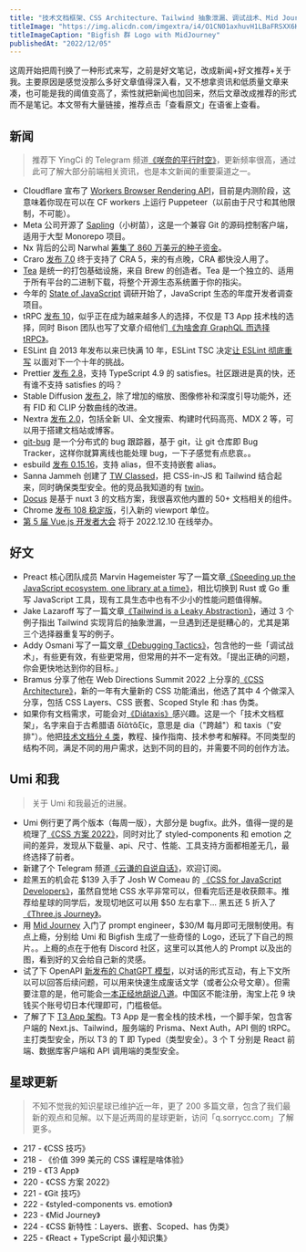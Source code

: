 ```yaml
---
title: "技术文档框架、CSS Architecture、Tailwind 抽象泄漏、调试战术、Mid Journey"
titleImage: "https://img.alicdn.com/imgextra/i4/O1CN01axhuvH1LBaFRSXX6K_!!6000000001261-2-tps-1024-1024.png"
titleImageCaption: "Bigfish 群 Logo with MidJourney"
publishedAt: "2022/12/05"
---
```


这周开始把周刊换了一种形式来写，之前是好文笔记，改成新闻+好文推荐+关于我。主要原因是感觉没那么多好文章值得深入看，又不想拿资讯和低质量文章来凑，也可能是我的阈值变高了，索性就把新闻也加回来，然后文章改成推荐的形式而不是笔记。本文带有大量链接，推荐点击「查看原文」在语雀上查看。

## 新闻
> 推荐下 YingCi 的 Telegram 频道[《咲奈的平行时空》](https://t.me/SakinaSpace)，更新频率很高，通过此可了解大部分前端相关资讯，也是本文新闻的重要渠道之一。

* Cloudflare 宣布了 [Workers Browser Rendering API](https://blog.cloudflare.com/introducing-workers-browser-rendering-api/)，目前是内测阶段，这意味着你现在可以在 CF workers 上运行 Puppeteer（以前由于尺寸和其他限制，不可能）。
* Meta 公司开源了 [Sapling](https://engineering.fb.com/2022/11/15/open-source/sapling-source-control-scalable/)（小树苗），这是一个兼容 Git 的源码控制客户端，适用于大型 Monorepo 项目。
* Nx 背后的公司 Narwhal [筹集了 860 万美元的种子资金](https://techcrunch.com/2022/11/17/with-8-6m-in-seed-funding-nx-wants-to-take-monorepos-mainstream/)。
* Craro [发布 7.0](https://github.com/dilanx/craco/releases/tag/v7.0.0) 终于支持了 CRA 5，来的有点晚，CRA 都快没人用了。
* [Tea](https://github.com/teaxyz/cli) 是统一的打包基础设施，来自 Brew 的创造者。Tea 是一个独立的、适用于所有平台的二进制下载，将整个开源生态系统置于你的指尖。
* 今年的 [State of JavaScript](https://stateofjs.com/zh-hans/) 调研开始了，JavaScript 生态的年度开发者调查项目。
* tRPC [发布 10](https://trpc.io/blog/announcing-trpc-10)，似乎正在成为越来越多人的选择，不仅是 T3 App 技术栈的选择，同时 Bison 团队也写了文章介绍他们[《为啥舍弃 GraphQL 而选择 tRPC》](https://echobind.com/post/why-we-ditched-graphql-for-trpc)。
* ESLint 自 2013 年发布以来已快满 10 年，ESLint TSC 决定[让 ESLint 彻底重写](https://github.com/eslint/eslint/discussions/16557) 以面对下一个十年的挑战。
* Prettier [发布 2.8](https://prettier.io/blog/2022/11/23/2.8.0.html)，支持 TypeScript 4.9 的 satisfies。社区跟进是真的快，还有谁不支持 satisfies 的吗？
* Stable Diffusion [发布 2](https://stability.ai/blog/stable-diffusion-v2-release)，除了增加的缩放、图像修补和深度引导功能外，还有 FID 和 CLIP 分数曲线的改进。
* Nextra [发布 2.0](https://twitter.com/shuding_/status/1598730026685534213)，包括全新 UI、全文搜索、构建时代码高亮、MDX 2 等，可以用于搭建文档站或博客。
* [git-bug](https://github.com/MichaelMure/git-bug) 是一个分布式的 bug 跟踪器，基于 git，让 git 仓库即 Bug Tracker，这样你就算离线也能处理 bug，一下子感觉有点悲哀。。
* esbuild [发布 0.15.16](https://github.com/evanw/esbuild/releases/tag/v0.15.16)，支持 alias，但不支持嵌套 alias。
* Sanna Jammeh 创建了 [TW Classed](https://github.com/sannajammeh/tw-classed)，把 CSS-in-JS 和 Tailwind 结合起来，同时确保类型安全。他的竞品我知道的有 [twin](https://github.com/ben-rogerson/twin.macro)。
* [Docus](https://docus.dev/) 是基于 nuxt 3 的文档方案，我很喜欢他内置的 50+ 文档相关的组件。
* Chrome [发布 108 稳定版](https://developer.chrome.com/en/blog/new-in-chrome-108/)，引入新的 viewport 单位。
* [第 5 届 Vue.js 开发者大会](https://vue.w3ctech.com/) 将于 2022.12.10 在线举办。

## 好文
* Preact 核心团队成员 Marvin Hagemeister 写了一篇文章[《Speeding up the JavaScript ecosystem, one library at a time》](https://marvinh.dev/blog/speeding-up-javascript-ecosystem/)，相比切换到 Rust 或 Go 重写 JavaScript 工具，现有工具生态中也有不少小的性能问题值得解。
* Jake Lazaroff 写了一篇文章[《Tailwind is a Leaky Abstraction》](https://jakelazaroff.com/words/tailwind-is-a-leaky-abstraction/)，通过 3 个例子指出 Tailwind 实现背后的抽象泄漏，一旦遇到还是挺糟心的，尤其是第三个选择器重复写的例子。
* Addy Osmani 写了一篇文章[《Debugging Tactics》](https://addyosmani.com/blog/debugging-tactics/)，包含他的一些「调试战术」，有些更有效，有些更常用，但常用的并不一定有效。「提出正确的问题，你会更快地达到你的目标。」
* Bramus 分享了他在 Web Directions Summit 2022 上分享的[《CSS Architecture》](https://www.bram.us/2022/12/02/css-architecture-2022-12-01-web-directions-summit/)，新的一年有大量新的 CSS 功能涌出，他选了其中 4 个做深入分享，包括 CSS Layers、CSS 嵌套、Scoped Style 和 :has 伪类。
* 如果你有文档需求，可能会对[《Diátaxis》](https://diataxis.fr/)感兴趣。这是一个「技术文档框架」，名字来自于古希腊语 δῐᾰ́τᾰξῐς，意思是 dia（"跨越"）和 taxis（"安排"）。他把[技术文档分 4 类](https://t.me/yqtalk/15)，教程、操作指南、技术参考和解释。不同类型的结构不同，满足不同的用户需求，达到不同的目的，并需要不同的创作方法。

## Umi 和我
> 关于 Umi 和我最近的进展。

* Umi 例行更了两个版本（每周一版），大部分是 bugfix。此外，值得一提的是梳理了[《CSS 方案 2022》](https://mp.weixin.qq.com/s?__biz=MjM5NDgyODI4MQ%3D%3D&mid=2247485944&idx=1&sn=bf14fc6a9fd926e63dbe17a4949489ce&cur_album_id=2199691505051729920#rd)，同时对比了 styled-components 和 emotion 之间的差异，发现从下载量、api、尺寸、性能、工具支持方面都相差无几，最终选择了前者。
* 新建了个 Telegram 频道[《云谦的自说自话》](https://t.me/yqtalk)，欢迎订阅。
* 趁黑五的机会花 $139 入手了 Josh W Comeau 的 [《CSS for JavaScript Developers》](https://courses.joshwcomeau.com/css-for-js)，虽然自觉地 CSS 水平非常可以，但看完后还是收获颇丰。推荐给星球的同学后，发现切地区可以用 $50 左右拿下… 黑五还 5 折入了[《Three.js Journey》](https://threejs-journey.com/)。
* 用 [Mid Journey](https://www.midjourney.com/) 入门了 prompt engineer，$30/M 每月即可无限制使用。有点上瘾，分别给 Umi 和 Bigfish 生成了一些奇怪的 Logo，还玩了下自己的照片。。上瘾的点在于他有 Discord 社区，这里可以其他人的 Prompt 以及出的图，看到好的又会给自己新的灵感。
* 试了下 OpenAPI [新发布的 ChatGPT 模型](https://openai.com/blog/chatgpt/)，以对话的形式互动，有上下文所以可以回答后续问题，可以用来快速生成废话文学（或者公众号文章）。但需要注意的是，他可能会[一本正经地胡说八道](https://t.me/yqtalk/23)。中国区不能注册，淘宝上花 9 块钱买个账号切日本代理即可，门槛极低。
* 了解了下 [T3 App 架构](https://create.t3.gg/)。T3 App 是一套全栈的技术栈，一个脚手架，包含客户端的 Next.js、Tailwind，服务端的 Prisma、Next Auth，API 侧的 tRPC。主打类型安全，所以 T3 的 T 即 Typed（类型安全）。3 个 T 分别是 React 前端、数据库客户端和 API 调用端的类型安全。

## 星球更新
> 不知不觉我的知识星球已维护近一年，更了 200 多篇文章，包含了我们最新的观点和见解。以下是近两周的星球更新，访问「q.sorrycc.com」了解更多。

* 217 - 《CSS 技巧》
* 218 - 《价值 399 美元的 CSS 课程是啥体验》
* 219 - 《T3 App》
* 220 - 《CSS 方案 2022》
* 221 - 《Git 技巧》
* 222 - 《styled-components vs. emotion》
* 223 - 《Mid Journey》
* 224 - 《CSS 新特性：Layers、嵌套、Scoped、has 伪类》
* 225 - 《React + TypeScript 最小知识集》

